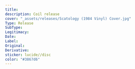 ```yaml
---
title: 
description: Coil release
cover: "_assets/releases/Scatology (1984 Vinyl) Cover.jpg"
Type: Release  
SubType: 
Legitimacy: 
Date: 
Label:
Original: 
Derivative: 
sticker: lucide//disc
color: "#3867d6"
---
```

